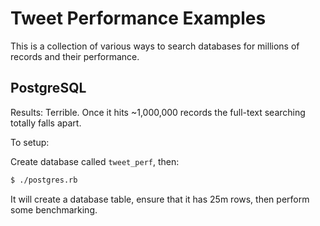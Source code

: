 Tweet Performance Examples
==========================

This is a collection of various ways to search databases for millions of records and their performance.


PostgreSQL
----------

Results: Terrible. Once it hits ~1,000,000 records the full-text searching
totally falls apart.

To setup:

Create database called `tweet_perf`, then:

```bash
$ ./postgres.rb
```

It will create a database table, ensure that it has 25m rows, then perform some benchmarking.
